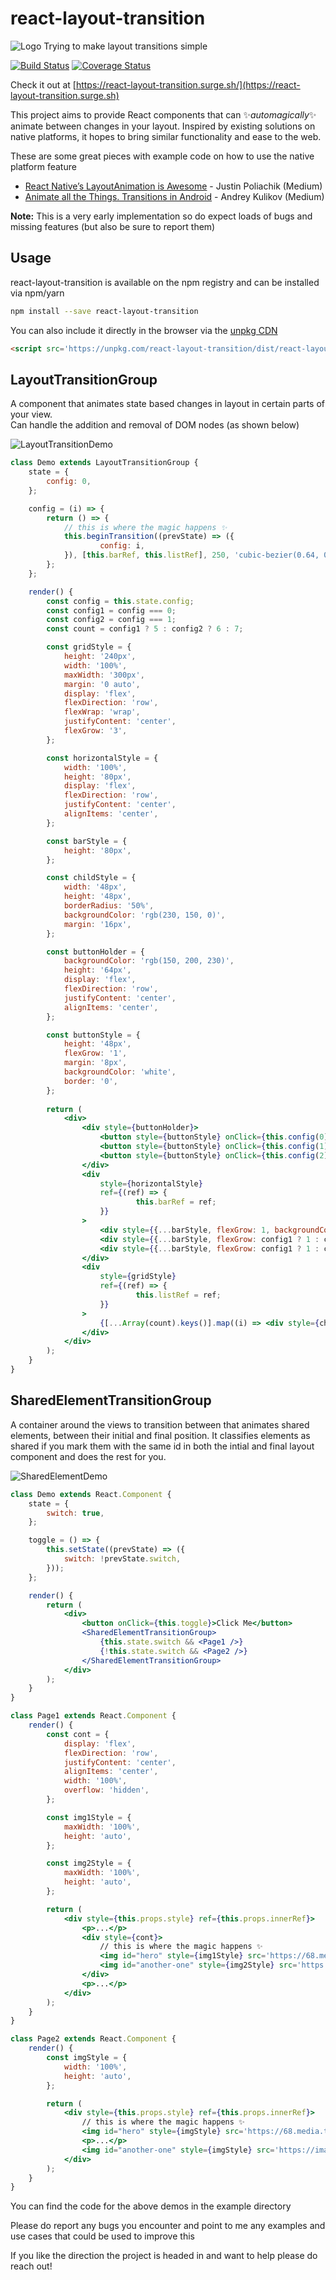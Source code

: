 # react-layout-transition

![Logo](assets/logo.png)
Trying to make layout transitions simple

[![Build Status](https://travis-ci.org/bkazi/react-layout-transition.svg?branch=master)](https://travis-ci.org/bkazi/react-layout-transition)
[![Coverage Status](https://coveralls.io/repos/github/bkazi/react-layout-transition/badge.svg?branch=master)](https://coveralls.io/github/bkazi/react-layout-transition?branch=master)

Check it out at [https://react-layout-transition.surge.sh/](https://react-layout-transition.surge.sh)

This project aims to provide React components that can :sparkles:_automagically_:sparkles: animate between changes in your layout.
Inspired by existing solutions on native platforms, it hopes to bring similar functionality and ease to the web.

These are some great pieces with example code on how to use the native platform feature
- [React Native’s LayoutAnimation is Awesome](https://medium.com/@Jpoliachik/react-native-s-layoutanimation-is-awesome-4a4d317afd3e) - Justin Poliachik (Medium)
- [Animate all the Things. Transitions in Android](https://medium.com/@andkulikov/animate-all-the-things-transitions-in-android-914af5477d50) - Andrey Kulikov (Medium)

**Note:** This is a very early implementation so do expect loads of bugs and missing features (but also be sure to report them)

## Usage

react-layout-transition is available on the npm registry and can be installed via npm/yarn

```bash
npm install --save react-layout-transition
```

You can also include it directly in the browser via the [unpkg CDN](https://unpkg.com)

```html
<script src='https://unpkg.com/react-layout-transition/dist/react-layout-transition.min.js'></script>
```

## LayoutTransitionGroup

A component that animates state based changes in layout in certain parts of your view.<br>
Can handle the addition and removal of DOM nodes (as shown below)

![LayoutTransitionDemo](assets/demoGifs/layoutTransitionDemo.gif)

```jsx
class Demo extends LayoutTransitionGroup {
	state = {
		config: 0,
	};

	config = (i) => {
		return () => {
			// this is where the magic happens ✨
			this.beginTransition((prevState) => ({
					config: i,
			}), [this.barRef, this.listRef], 250, 'cubic-bezier(0.64, 0.13, 0.05, 1.67)');
		};
	};

	render() {
		const config = this.state.config;
		const config1 = config === 0;
		const config2 = config === 1;
		const count = config1 ? 5 : config2 ? 6 : 7;

		const gridStyle = {
			height: '240px',
			width: '100%',
			maxWidth: '300px',
			margin: '0 auto',
			display: 'flex',
			flexDirection: 'row',
			flexWrap: 'wrap',
			justifyContent: 'center',
			flexGrow: '3',
		};

		const horizontalStyle = {
			width: '100%',
			height: '80px',
			display: 'flex',
			flexDirection: 'row',
			justifyContent: 'center',
			alignItems: 'center',
		};

		const barStyle = {
			height: '80px',
		};

		const childStyle = {
			width: '48px',
			height: '48px',
			borderRadius: '50%',
			backgroundColor: 'rgb(230, 150, 0)',
			margin: '16px',
		};

		const buttonHolder = {
			backgroundColor: 'rgb(150, 200, 230)',
			height: '64px',
			display: 'flex',
			flexDirection: 'row',
			justifyContent: 'center',
			alignItems: 'center',
		};

		const buttonStyle = {
			height: '48px',
			flexGrow: '1',
			margin: '8px',
			backgroundColor: 'white',
			border: '0',
		};
		
		return (
			<div>
				<div style={buttonHolder}>
					<button style={buttonStyle} onClick={this.config(0)}>0</button>
					<button style={buttonStyle} onClick={this.config(1)}>1</button>
					<button style={buttonStyle} onClick={this.config(2)}>2</button>
				</div>
				<div
					style={horizontalStyle}
					ref={(ref) => {
							this.barRef = ref;
					}}
				>
					<div style={{...barStyle, flexGrow: 1, backgroundColor: 'rgb(200, 0, 0)'}}></div>
					<div style={{...barStyle, flexGrow: config1 ? 1 : config2 ? 5 : 1, backgroundColor: 'rgb(0, 200, 0)'}}></div>
					<div style={{...barStyle, flexGrow: config1 ? 1 : config2 ? 5 : 10, backgroundColor: 'rgb(0, 0, 200)'}}></div>
				</div>
				<div
					style={gridStyle}
					ref={(ref) => {
							this.listRef = ref;
					}}
				>
					{[...Array(count).keys()].map((i) => <div style={childStyle} key={i}></div>)}
				</div>
			</div>
		);
	}
}
```


## SharedElementTransitionGroup

A container around the views to transition between that animates shared elements, between their initial and final position.
It classifies elements as shared if you mark them with the same id in both the intial and final layout component and does the rest for you.

![SharedElementDemo](assets/demoGifs/sharedElementDemo.gif)

```jsx
class Demo extends React.Component {
    state = {
        switch: true,
    };

    toggle = () => {
        this.setState((prevState) => ({
            switch: !prevState.switch,
        }));
    };

    render() {
        return (
            <div>
                <button onClick={this.toggle}>Click Me</button>
                <SharedElementTransitionGroup>
                    {this.state.switch && <Page1 />}
                    {!this.state.switch && <Page2 />}
                </SharedElementTransitionGroup>
            </div>
        );
    }
}

class Page1 extends React.Component {
    render() {
        const cont = {
            display: 'flex',
            flexDirection: 'row',
            justifyContent: 'center',
            alignItems: 'center',
            width: '100%',
            overflow: 'hidden',
        };

        const img1Style = {
            maxWidth: '100%',
            height: 'auto',
        };

        const img2Style = {
            maxWidth: '100%',
            height: 'auto',
        };

        return (
            <div style={this.props.style} ref={this.props.innerRef}>
                <p>...</p>
                <div style={cont}>
                    // this is where the magic happens ✨
                    <img id="hero" style={img1Style} src='https://68.media.tumblr.com/4d1f173744a32bb4b35a2d5d0babff74/tumblr_mnh29fxz111st5lhmo1_1280.jpg' />
                    <img id="another-one" style={img2Style} src='https://images.unsplash.com/13/unsplash_5239d6c04342c_1.JPG' />
                </div>
                <p>...</p>
            </div>
        );
    }
}

class Page2 extends React.Component {
    render() {
        const imgStyle = {
            width: '100%',
            height: 'auto',
        };

        return (
            <div style={this.props.style} ref={this.props.innerRef}>
                // this is where the magic happens ✨
                <img id="hero" style={imgStyle} src='https://68.media.tumblr.com/4d1f173744a32bb4b35a2d5d0babff74/tumblr_mnh29fxz111st5lhmo1_1280.jpg' />
                <p>...</p>
                <img id="another-one" style={imgStyle} src='https://images.unsplash.com/13/unsplash_5239d6c04342c_1.JPG' />
            </div>
        );
    }
}

```

You can find the code for the above demos in the example directory

Please do report any bugs you encounter and point to me any examples and use cases that could be used to improve this

If you like the direction the project is headed in and want to help please do reach out!
